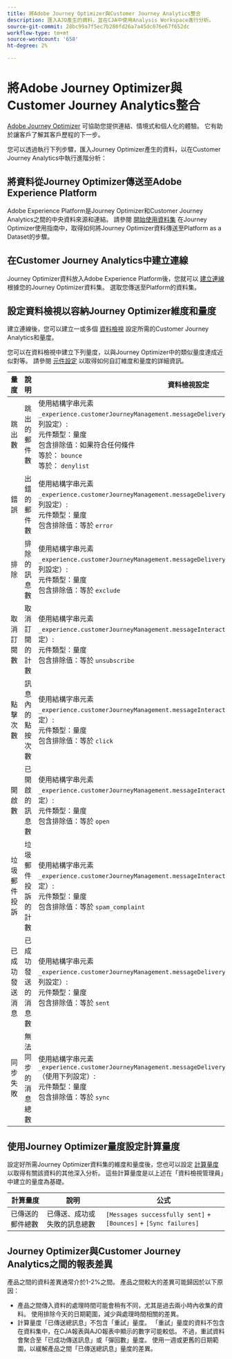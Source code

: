 ```yaml
---
title: 將Adobe Journey Optimizer與Customer Journey Analytics整合
description: 匯入AJO產生的資料，並在CJA中使用Analysis Workspace進行分析。
source-git-commit: 28bc99a7f5ec7b280fd26a7a45dc076e67f652dc
workflow-type: tm+mt
source-wordcount: '658'
ht-degree: 2%

---
```



# 將Adobe Journey Optimizer與Customer Journey Analytics整合

[Adobe Journey Optimizer](https://experienceleague.adobe.com/docs/journey-optimizer/using/get-started/get-started.html?lang=zh-Hant) 可協助您提供連結、情境式和個人化的體驗。 它有助於讓客戶了解其客戶歷程的下一步。

您可以透過執行下列步驟，匯入Journey Optimizer產生的資料，以在Customer Journey Analytics中執行進階分析：

## 將資料從Journey Optimizer傳送至Adobe Experience Platform

Adobe Experience Platform是Journey Optimizer和Customer Journey Analytics之間的中央資料來源和連結。 請參閱 [開始使用資料集](https://experienceleague.adobe.com/docs/journey-optimizer/using/data-management/datasets/get-started-datasets.html) 在Journey Optimizer使用指南中，取得如何將Journey Optimizer資料傳送至Platform as a Dataset的步驟。

## 在Customer Journey Analytics中建立連線

Journey Optimizer資料放入Adobe Experience Platform後，您就可以 [建立連線](/help/connections/create-connection.md) 根據您的Journey Optimizer資料集。 選取您傳送至Platform的資料集。

## 設定資料檢視以容納Journey Optimizer維度和量度

建立連線後，您可以建立一或多個 [資料檢視](/help/data-views/create-dataview.md) 設定所需的Customer Journey Analytics和量度。

您可以在資料檢視中建立下列量度，以與Journey Optimizer中的類似量度達成近似對等。 請參閱 [元件設定](/help/data-views/component-settings/overview.md) 以取得如何自訂維度和量度的詳細資訊。

| 量度 | 說明 | 資料檢視設定 |
| --- | --- | --- |
| 跳出數 | 跳出的郵件數 | 使用結構字串元素 `_experience.customerJourneyManagement.messageDeliveryfeedback.feedbackStatus` （使用下列設定）:<br>元件類型：量度<br>包含排除值：如果符合任何條件<br>等於： `bounce`<br>等於： `denylist` |
| 錯誤 | 出錯的郵件數 | 使用結構字串元素 `_experience.customerJourneyManagement.messageDeliveryfeedback.feedbackStatus` （使用下列設定）:<br>元件類型：量度<br>包含排除值：等於 `error` |
| 排除 | 排除的訊息數 | 使用結構字串元素 `_experience.customerJourneyManagement.messageDeliveryfeedback.feedbackStatus` （使用下列設定）:<br>元件類型：量度<br>包含排除值：等於 `exclude` |
| 取消訂閱數 | 取消訂閱的計數 | 使用結構字串元素 `_experience.customerJourneyManagement.messageInteraction.interactionType` （使用下列設定）:<br>元件類型：量度<br>包含排除值：等於 `unsubscribe` |
| 點擊次數 | 訊息內的點按次數 | 使用結構字串元素 `_experience.customerJourneyManagement.messageInteraction.interactionType` （使用下列設定）:<br>元件類型：量度<br>包含排除值：等於 `click` |
| 開啟數 | 已開啟的訊息數 | 使用結構字串元素 `_experience.customerJourneyManagement.messageInteraction.interactionType` （使用下列設定）:<br>元件類型：量度<br>包含排除值：等於 `open` |
| 垃圾郵件投訴 | 垃圾郵件投訴的計數 | 使用結構字串元素 `_experience.customerJourneyManagement.messageInteraction.interactionType` （使用下列設定）:<br>元件類型：量度<br>包含排除值：等於 `spam_complaint` |
| 已成功發送消息 | 已成功發送的消息數 | 使用結構字串元素 `_experience.customerJourneyManagement.messageDeliveryfeedback.feedbackStatus` （使用下列設定）:<br>元件類型：量度<br>包含排除值：等於 `sent` |
| 同步失敗 | 無法同步的消息總數 | 使用結構字串元素 `_experience.customerJourneyManagement.messageDeliveryfeedback.messageFailure.category` （使用下列設定）:<br>元件類型：量度<br>包含排除值：等於 `sync` |

## 使用Journey Optimizer量度設定計算量度

設定好所需Journey Optimizer資料集的維度和量度後，您也可以設定 [計算量度](/help/components/calc-metrics/calc-metr-overview.md) 以取得有關該資料的其他深入分析。 這些計算量度是以上述在「資料檢視管理員」中建立的量度為基礎。

| 計算量度 | 說明 | 公式 |
| --- | --- | --- |
| 已傳送的郵件總數 | 已傳送、成功或失敗的訊息總數 | `[Messages successfully sent]` + `[Bounces]` + `[Sync failures]` |

## Journey Optimizer與Customer Journey Analytics之間的報表差異

產品之間的資料差異通常介於1-2%之間。 產品之間較大的差異可能歸因於以下原因：

* 產品之間傳入資料的處理時間可能會稍有不同，尤其是過去兩小時內收集的資料。 使用排除今天的日期範圍，減少與處理時間相關的差異。
* 計算量度「已傳送總訊息」不包含「重試」量度。 「重試」量度的資料不包含在資料集中，在CJA報表與AJO報表中顯示的數字可能較低。 不過，重試資料會聚合至「已成功傳送訊息」或「彈回數」量度。 使用一週或更舊的日期範圍，以緩解產品之間「已傳送總訊息」量度的差異。
